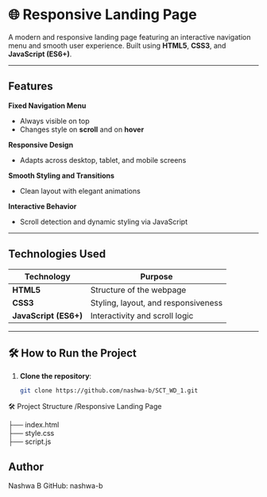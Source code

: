 # 🌐 Responsive Landing Page

A modern and responsive landing page featuring an interactive navigation menu and smooth user experience. Built using **HTML5**, **CSS3**, and **JavaScript (ES6+)**.

---

## Features

  **Fixed Navigation Menu**  
  - Always visible on top  
  - Changes style on **scroll** and on **hover**

  **Responsive Design** 
  - Adapts across desktop, tablet, and mobile screens

  **Smooth Styling and Transitions**  
  - Clean layout with elegant animations

  **Interactive Behavior**  
  - Scroll detection and dynamic styling via JavaScript

---

##  Technologies Used

| Technology | Purpose                         |
|------------|----------------------------------|
| **HTML5**  | Structure of the webpage         |
| **CSS3**   | Styling, layout, and responsiveness |
| **JavaScript (ES6+)** | Interactivity and scroll logic |

---

## 🛠 How to Run the Project

1. **Clone the repository**:
   ```bash
   git clone https://github.com/nashwa-b/SCT_WD_1.git

 🛠 Project Structure
   /Responsive Landing Page
   
├── index.html         
├── style.css          
├── script.js          

##  Author
Nashwa B
GitHub: nashwa-b
